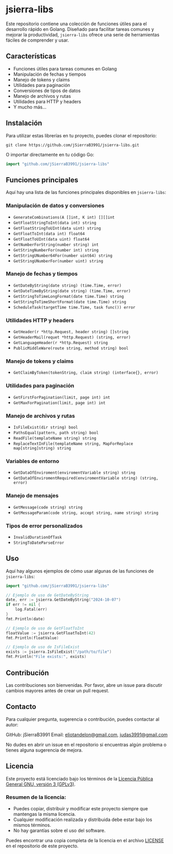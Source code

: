 # jsierra-libs

Este repositorio contiene una colección de funciones útiles para el desarrollo rápido en Golang. Diseñado para facilitar tareas comunes y mejorar la productividad, `jsierra-libs` ofrece una serie de herramientas fáciles de comprender y usar.

## Características

- Funciones útiles para tareas comunes en Golang
- Manipulación de fechas y tiempos
- Manejo de tokens y claims
- Utilidades para paginación
- Conversiones de tipos de datos
- Manejo de archivos y rutas
- Utilidades para HTTP y headers
- Y mucho más...

## Instalación

Para utilizar estas librerías en tu proyecto, puedes clonar el repositorio:

```
git clone https://github.com/jSierraB3991/jsierra-libs.git
```

O importar directamente en tu código Go:

```go
import "github.com/jSierraB3991/jsierra-libs"
```

## Funciones principales

Aquí hay una lista de las funciones principales disponibles en `jsierra-libs`:

### Manipulación de datos y conversiones
- `GenerateCombinations(A []int, K int) [][]int`
- `GetFloatStringToInt(data int) string`
- `GetFloatStringToUInt(data uint) string`
- `GetFloatToInt(data int) float64`
- `GetFloatToUInt(data uint) float64`
- `GetNumberForString(number string) int`
- `GetStringNumberFor(number int) string`
- `GetStringUNumber64For(number uint64) string`
- `GetStringUNumberFor(number uint) string`

### Manejo de fechas y tiempos
- `GetDateByString(date string) (time.Time, error)`
- `GetDateTimeByString(date string) (time.Time, error)`
- `GetStringToTimeLongFormat(date time.Time) string`
- `GetStringToTimeShortFormat(date time.Time) string`
- `ScheduleTask(targetTime time.Time, task func()) error`

### Utilidades HTTP y headers
- `GetHeader(r *http.Request, header string) []string`
- `GetHeaderMail(requet *http.Request) (string, error)`
- `GetLanguageHeader(r *http.Request) string`
- `PublicMiddleWare(route string, method string) bool`

### Manejo de tokens y claims
- `GetClaimByToken(tokenString, claim string) (interface{}, error)`

### Utilidades para paginación
- `GetFirstForPagination(limit, page int) int`
- `GetMaxForPagination(limit, page int) int`

### Manejo de archivos y rutas
- `IsFileExist(dir string) bool`
- `PathsEqual(pattern, path string) bool`
- `ReadFile(templateName string) string`
- `ReplaceTextInFile(templateName string, MapForReplace map[string]string) string`

### Variables de entorno
- `GetDataOfEnviroment(enviromentVariable string) string`
- `GetDataOfEnviromentRequired(enviromentVariable string) (string, error)`

### Manejo de mensajes
- `GetMessage(code string) string`
- `GetMessageParam(code string, accept string, name string) string`

### Tipos de error personalizados
- `InvalidDurationOfTask`
- `StringToDateParseError`

## Uso

Aquí hay algunos ejemplos de cómo usar algunas de las funciones de `jsierra-libs`:

```go
import "github.com/jSierraB3991/jsierra-libs"

// Ejemplo de uso de GetDateByString
date, err := jsierra.GetDateByString("2024-10-07")
if err != nil {
    log.Fatal(err)
}
fmt.Println(date)

// Ejemplo de uso de GetFloatToInt
floatValue := jsierra.GetFloatToInt(42)
fmt.Println(floatValue)

// Ejemplo de uso de IsFileExist
exists := jsierra.IsFileExist("/path/to/file")
fmt.Println("File exists:", exists)
```

## Contribución

Las contribuciones son bienvenidas. Por favor, abre un issue para discutir cambios mayores antes de crear un pull request.


## Contacto
Para cualquier pregunta, sugerencia o contribución, puedes contactar al autor:

GitHub: jSierraB3991
Email: eliotandelon@gmail.com, judas3991@gmail.com

No dudes en abrir un issue en el repositorio si encuentras algún problema o tienes alguna sugerencia de mejora.

## Licencia

Este proyecto está licenciado bajo los términos de la [Licencia Pública General GNU, versión 3 (GPLv3)](https://www.gnu.org/licenses/gpl-3.0.html).

### Resumen de la licencia:

- Puedes copiar, distribuir y modificar este proyecto siempre que mantengas la misma licencia.
- Cualquier modificación realizada y distribuida debe estar bajo los mismos términos.
- No hay garantías sobre el uso del software.

Puedes encontrar una copia completa de la licencia en el archivo [LICENSE](./LICENSE) en el repositorio de este proyecto.